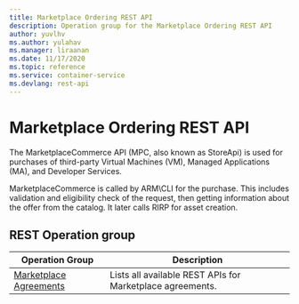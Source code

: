 ```yaml
---
title: Marketplace Ordering REST API
description: Operation group for the Marketplace Ordering REST API
author: yuvlhv
ms.author: yulahav
ms.manager: liraanan
ms.date: 11/17/2020
ms.topic: reference
ms.service: container-service
ms.devlang: rest-api
---
```


# Marketplace Ordering REST API

The MarketplaceCommerce API (MPC, also known as StoreApi) is used for purchases of third-party Virtual Machines (VM), Managed Applications (MA), and Developer Services.

MarketplaceCommerce is called by ARM\CLI for the purchase. This includes validation and eligibility check of the request, then getting information about the offer from the catalog. It later calls RIRP for asset creation.

## REST Operation group

|Operation Group    |Description    |
|-------------------|---------------|
|[Marketplace Agreements](https://nam06.safelinks.protection.outlook.com/?url=https%3A%2F%2Fdocs.microsoft.com%2Fen-us%2Frest%2Fapi%2Fadvisor%2Foperations&data=04%7C01%7Cv-abenetti%40microsoft.com%7C19ad5a097c8647f9010a08d88abfb575%7C72f988bf86f141af91ab2d7cd011db47%7C1%7C0%7C637411903305758246%7CUnknown%7CTWFpbGZsb3d8eyJWIjoiMC4wLjAwMDAiLCJQIjoiV2luMzIiLCJBTiI6Ik1haWwiLCJXVCI6Mn0%3D%7C1000&sdata=pT7pNS8TB4SsBfgmIHk8qkr3Za%2Br8OcEruROs2awG7g%3D&reserved=0) | Lists all available REST APIs for Marketplace agreements. |
